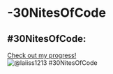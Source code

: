 # -30NitesOfCode

## #30NitesOfCode:
  [Check out my progress!](https://www.codedex.io/@laiiss1213/30-nites-of-code)  
  ![@laiiss1213 #30NitesOfCode](https://www.codedex.io/api/petStatus?user=laiiss1213)
